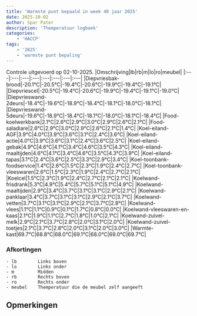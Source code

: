 ```yaml
---
title: 'Warmste punt bepaald in week 40 jaar 2025'
date: 2025-10-02
author: Spar Pater
description: 'Themperatuur logboek'
categories:
    - 'HACCP'
tags:
    - '2025'
    - 'warmste punt bepaling'
---
```

Controle uitgevoerd op 02-10-2025.
|Omschrijving|lb|rb|m|lo|ro|meubel|
|:---|:---|:---|:---|:---|:---|:---|:---|
|Diepvriesbak-brood|-20.1°C|-20.5°C|-19.4°C|-20.6°C|-19.9°C|-19.4°C|-19.1°C|
|Diepvriescel|-20.5°C|-19.4°C|-20.6°C|-19.9°C|-19.4°C|-19.1°C|-19.0°C|
|Diepvrieswand-2deurs|-18.4°C|-19.6°C|-18.9°C|-18.4°C|-18.1°C|-18.0°C|-18.1°C|
|Diepvrieswand-5deurs|-19.6°C|-18.9°C|-18.4°C|-18.1°C|-18.0°C|-18.1°C|-18.4°C|
|Food-koelwerkbank|2.1°C|2.6°C|2.9°C|3.0°C|2.9°C|2.6°C|2.1°C|
|Food-saladiare|2.6°C|2.9°C|3.0°C|2.9°C|2.6°C|2.1°C|1.4°C|
|Koel-eiland-AGF|3.9°C|4.0°C|3.9°C|3.6°C|3.1°C|2.4°C|3.6°C|
|Koel-eiland-actie|4.0°C|3.9°C|3.6°C|3.1°C|2.4°C|3.6°C|2.5°C|
|Koel-eiland-gebak|4.9°C|4.6°C|4.1°C|3.4°C|4.6°C|3.5°C|4.3°C|
|Koel-eiland-maaltijden|4.6°C|4.1°C|3.4°C|4.6°C|3.5°C|4.3°C|3.9°C|
|Koel-eiland-tapas|3.1°C|2.4°C|3.6°C|2.5°C|3.3°C|2.9°C|3.4°C|
|Koel-toonbank-foodservice|1.4°C|2.6°C|1.5°C|2.3°C|1.9°C|2.4°C|2.7°C|
|Koel-toonbank-vleeswaren|2.6°C|1.5°C|2.3°C|1.9°C|2.4°C|2.7°C|2.1°C|
|Koelcel|1.5°C|2.3°C|1.9°C|2.4°C|2.7°C|2.1°C|2.1°C|
|Koelwand-frisdrank|5.3°C|4.9°C|5.4°C|5.7°C|5.1°C|5.1°C|4.9°C|
|Koelwand-maaltijden|2.9°C|3.4°C|3.7°C|3.1°C|3.1°C|2.9°C|2.1°C|
|Koelwand-panklaar|3.4°C|3.7°C|3.1°C|3.1°C|2.9°C|2.1°C|3.7°C|
|Koelwand-vetten|3.7°C|3.1°C|3.1°C|2.9°C|2.1°C|3.7°C|2.8°C|
|Koelwand-vlees|1.1°C|1.1°C|0.9°C|0.1°C|1.7°C|0.8°C|0.0°C|
|Koelwand-vleeswaren-en-kaas|2.1°C|1.9°C|1.1°C|2.7°C|1.8°C|1.0°C|2.1°C|
|Koelwand-zuivel-melk|2.9°C|2.1°C|3.7°C|2.8°C|2.0°C|3.1°C|2.0°C|
|Koelwand-zuivel-toetjes|2.1°C|3.7°C|2.8°C|2.0°C|3.1°C|2.0°C|3.0°C|
|Warmte-kast|69.7°C|68.8°C|68.0°C|69.1°C|68.0°C|69.0°C|69.7°C|

### Afkortingen
    - lb        Links boven
    - lo        Links onder
    - m         Midden
    - rb        Rechts boven
    - ro        Rechts onder
    - meubel    Themperatuur die de meubel zelf aangeeft

## Opmerkingen


